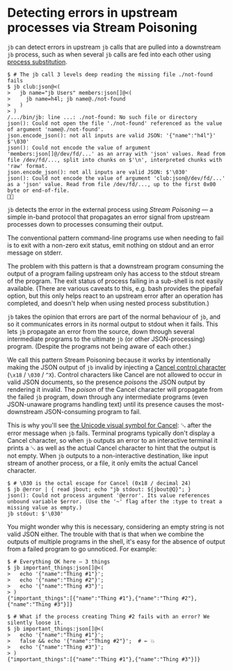 # Detecting errors in upstream processes via Stream Poisoning

`jb` can detect errors in upstream `jb` calls that are pulled into a downstream
`jb` process, such as when several `jb` calls are fed into each other using
[process substitution](#file-references).

```console tesh-session="error-handling-upstream-error" tesh-exitcodes="0 1"
$ # The jb call 3 levels deep reading the missing file ./not-found fails
$ jb club:json@<(
>   jb name="jb Users" members:json[]@<(
>     jb name=h4l; jb name@./not-found
>   )
> )
/.../bin/jb: line ...: ./not-found: No such file or directory
json(): Could not open the file './not-found' referenced as the value of argument 'name@./not-found'.
json.encode_json(): not all inputs are valid JSON: '{"name":"h4l"}' $'\030'
json(): Could not encode the value of argument 'members:json[]@/dev/fd/...' as an array with 'json' values. Read from file /dev/fd/..., split into chunks on $'\n', interpreted chunks with 'raw' format.
json.encode_json(): not all inputs are valid JSON: $'\030'
json(): Could not encode the value of argument 'club:json@/dev/fd/...' as a 'json' value. Read from file /dev/fd/..., up to the first 0x00 byte or end-of-file.
␘
```

`jb` detects the error in the external process using _Stream Poisoning_ — a
simple in-band protocol that propagates an error signal from upstream processes
down to processes consuming their output.

The conventional pattern command-line programs use when needing to fail is to
exit with a non-zero exit status, emit nothing on stdout and an error message on
stderr.

The problem with this pattern is that a downstream program consuming the output
of a program failing upstream only has access to the stdout stream of the
program. The exit status of process failing in a sub-shell is not easily
available. (There are various caveats to this, e.g. bash provides the pipefail
option, but this only helps react to an upstream error after an operation has
completed, and doesn't help when using nested process substitution.)

`jb` takes the opinion that errors are part of the normal behaviour of `jb`, and
so it communicates errors in its normal output to stdout when it fails. This
lets `jb` propagate an error from the source, down through several intermediate
programs to the ultimate `jb` (or other JSON-processing) program. (Despite the
programs not being aware of each other.)

We call this pattern Stream Poisoning because it works by intentionally making
the JSON output of `jb` invalid by injecting a [Cancel control
character][cancel] (`\x18` / `\030` / `^X`). Control characters like Cancel are
not allowed to occur in valid JSON documents, so the presence _poisons_ the JSON
output by rendering it invalid. The _poison_ of the Cancel character will
propagate from the failed `jb` program, down through any intermediate programs
(even JSON-unaware programs handling text) until its presence causes the
most-downstream JSON-consuming program to fail.

[cancel]: https://en.wikipedia.org/wiki/Cancel_character

This is why you'll see [the Unicode visual symbol for Cancel][cancel-symbol]: ␘
after the error message when `jb` fails. Terminal programs typically don't
display a Cancel character, so when `jb` outputs an error to an interactive
terminal it prints a ␘ as well as the actual Cancel character to hint that the
output is not empty. When `jb` outputs to a non-interactive destination, like
input stream of another process, or a file, it only emits the actual Cancel
character.

[cancel-symbol]: https://en.wikipedia.org/wiki/Unicode_control_characters

```console tesh-session="error-handling-show-cancel"
$ # \030 is the octal escape for Cancel (0x18 / decimal 24)
$ jb @error | { read jbout; echo "jb stdout: ${jbout@Q}"; }
json(): Could not process argument '@error'. Its value references unbound variable $error. (Use the '~' flag after the :type to treat a missing value as empty.)
jb stdout: $'\030'
```

You might wonder why this is necessary, considering an empty string is not valid
JSON either. The trouble with that is that when we combine the outputs of
multiple programs in the shell, it's easy for the absence of output from a
failed program to go unnoticed. For example:

```console tesh-session="error-handling-hidden-error"
$ # Everything OK here — 3 things
$ jb important_things:json[]@<(
>   echo '{"name":"Thing #1"}';
>   echo '{"name":"Thing #2"}';
>   echo '{"name":"Thing #3"}';
> )
{"important_things":[{"name":"Thing #1"},{"name":"Thing #2"},{"name":"Thing #3"}]}

$ # What if the process creating Thing #2 fails with an error? We silently loose it.
$ jb important_things:json[]@<(
>   echo '{"name":"Thing #1"}';
>   false && echo '{"name":"Thing #2"}';  # ← 💥
>   echo '{"name":"Thing #3"}';
> )
{"important_things":[{"name":"Thing #1"},{"name":"Thing #3"}]}
```
